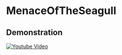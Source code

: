 # MenaceOfTheSeagull

## Demonstration
[![Youtube Video](https://img.youtube.com/vi/aJ3FRZv5gbU/0.jpg)](https://www.youtube.com/watch?v=aJ3FRZv5gbU)
